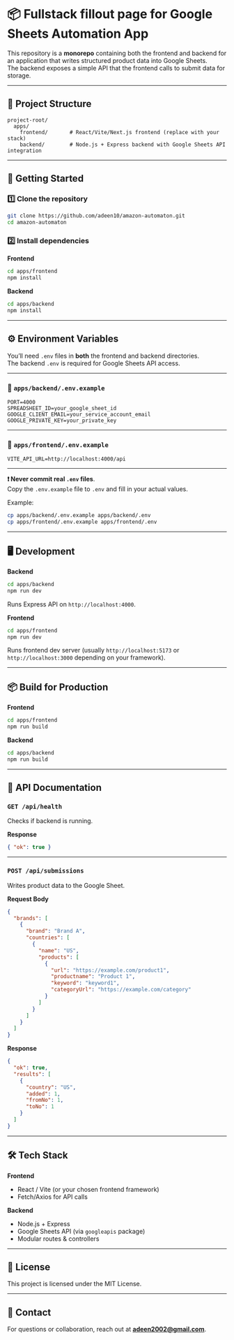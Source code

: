 # 📦 Fullstack fillout page for Google Sheets Automation App

This repository is a **monorepo** containing both the frontend and backend for an application that writes structured product data into Google Sheets.  
The backend exposes a simple API that the frontend calls to submit data for storage.

---

## 📂 Project Structure

```
project-root/
  apps/
    frontend/       # React/Vite/Next.js frontend (replace with your stack)
    backend/        # Node.js + Express backend with Google Sheets API integration
```

---

## 🚀 Getting Started

### 1️⃣ Clone the repository
```bash
git clone https://github.com/adeen10/amazon-automaton.git
cd amazon-automaton
```

### 2️⃣ Install dependencies

**Frontend**
```bash
cd apps/frontend
npm install
```

**Backend**
```bash
cd apps/backend
npm install
```

---

## ⚙️ Environment Variables

You’ll need `.env` files in **both** the frontend and backend directories.  
The backend `.env` is required for Google Sheets API access.

---

### 📄 `apps/backend/.env.example`
```env
PORT=4000
SPREADSHEET_ID=your_google_sheet_id
GOOGLE_CLIENT_EMAIL=your_service_account_email
GOOGLE_PRIVATE_KEY=your_private_key
```

---

### 📄 `apps/frontend/.env.example`
```env
VITE_API_URL=http://localhost:4000/api
```

---

**❗ Never commit real `.env` files**.  
Copy the `.env.example` file to `.env` and fill in your actual values.

Example:
```bash
cp apps/backend/.env.example apps/backend/.env
cp apps/frontend/.env.example apps/frontend/.env
```

---

## 🖥 Development

**Backend**
```bash
cd apps/backend
npm run dev
```
Runs Express API on `http://localhost:4000`.

**Frontend**
```bash
cd apps/frontend
npm run dev
```
Runs frontend dev server (usually `http://localhost:5173` or `http://localhost:3000` depending on your framework).

---

## 📦 Build for Production

**Frontend**
```bash
cd apps/frontend
npm run build
```

**Backend**
```bash
cd apps/backend
npm run build
```

---

## 🔌 API Documentation

### `GET /api/health`
Checks if backend is running.

**Response**
```json
{ "ok": true }
```

---

### `POST /api/submissions`
Writes product data to the Google Sheet.

**Request Body**
```json
{
  "brands": [
    {
      "brand": "Brand A",
      "countries": [
        {
          "name": "US",
          "products": [
            {
              "url": "https://example.com/product1",
              "productname": "Product 1",
              "keyword": "keyword1",
              "categoryUrl": "https://example.com/category"
            }
          ]
        }
      ]
    }
  ]
}
```

**Response**
```json
{
  "ok": true,
  "results": [
    {
      "country": "US",
      "added": 1,
      "fromNo": 1,
      "toNo": 1
    }
  ]
}
```

---

## 🛠 Tech Stack

**Frontend**
- React / Vite (or your chosen frontend framework)
- Fetch/Axios for API calls

**Backend**
- Node.js + Express
- Google Sheets API (via `googleapis` package)
- Modular routes & controllers

---

## 📜 License
This project is licensed under the MIT License.

---

## 📧 Contact
For questions or collaboration, reach out at **adeen2002@gmail.com**.
